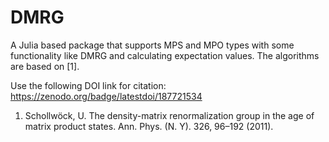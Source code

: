# DMRG
A Julia based package that supports MPS and MPO types with some functionality like DMRG and calculating expectation values. The algorithms are based on [1].

Use the following DOI link for citation: https://zenodo.org/badge/latestdoi/187721534


1. Schollwöck, U. The density-matrix renormalization group in the age of matrix product states. Ann. Phys. (N. Y). 326, 96–192 (2011).
